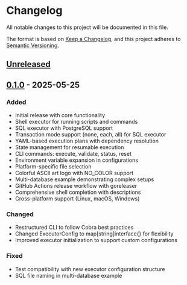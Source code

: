 # Changelog

All notable changes to this project will be documented in this file.

The format is based on [Keep a Changelog](https://keepachangelog.com/en/1.0.0/),
and this project adheres to [Semantic Versioning](https://semver.org/spec/v2.0.0.html).

## [Unreleased]

## [0.1.0] - 2025-05-25

### Added
- Initial release with core functionality
- Shell executor for running scripts and commands
- SQL executor with PostgreSQL support
- Transaction mode support (none, each, all) for SQL executor
- YAML-based execution plans with dependency resolution
- State management for resumable execution
- CLI commands: execute, validate, status, reset
- Environment variable expansion in configurations
- Platform-specific file selection
- Colorful ASCII art logo with NO_COLOR support
- Multi-database example demonstrating complex setups
- GitHub Actions release workflow with goreleaser
- Comprehensive shell completion with descriptions
- Cross-platform support (Linux, macOS, Windows)

### Changed
- Restructured CLI to follow Cobra best practices
- Changed ExecutorConfig to map[string]interface{} for flexibility
- Improved executor initialization to support custom configurations

### Fixed
- Test compatibility with new executor configuration structure
- SQL file naming in multi-database example

[Unreleased]: https://github.com/SphereStacking/plexr/compare/v0.1.0...HEAD
[0.1.0]: https://github.com/SphereStacking/plexr/releases/tag/v0.1.0
